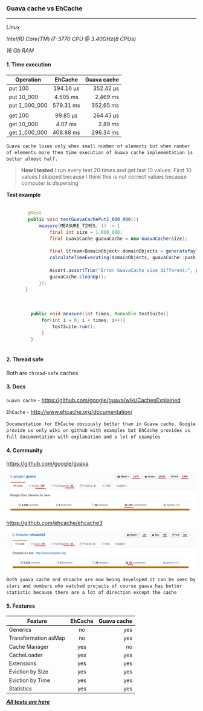 

### Guava cache vs EhCache

---

*_Linux_*

*_Intel(R) Core(TM) i7-3770 CPU @ 3.40GHz(8 CPUs)_*

*_16 Gb RAM_*


#### 1. Time execution

| Operation     |    EhCache    |   Guava cache  |                                            
| ------------- |:-------------:| --------------:| 
| put 100       |   194.16 μs   |   352.42 μs    |
| put 10_000    |   4.505 ms    |   2.469 ms     |
| put 1_000_000 |   579.31 ms   |   352.65 ms    |
|				|				|				 |
| get 100		|	99.85 μs	|	264.43 μs    |
| get 10_000    |   4.07 ms     |   2.89 ms      |
| get 1_000_000 |   408.88 ms   |   296.34 ms    |


`Guava cache loses only when small number of elements
but when number of elements more then
time execution of Guava cache implementation is better almost half.`

> **How I tested**
> I run every test 20 times and get last 10 values. First 10 values I skipped because I think
> this is not correct values because computer is dispersing

**Test example**
```java
	
        @Test
        public void testGuavaCachePut1_000_000(){
            measure(MEASURE_TIMES, () -> {
                final int size = 1_000_000;
                final GuavaCache guavaCache = new GuavaCache(size);

                final Stream<DomainObject> domainObjects = generatePayload(size);
                calculateTimeExecuting(domainObjects, guavaCache::push);

                Assert.assertTrue("Error GuavaCache size different:", guavaCache.size() == size);
                guavaCache.cleanUp();
            });
       }
	
```

```java

         public void measure(int times, Runnable testSuite){
             for(int i = 0; i < times; i++){
                 testSuite.run();
             }
         }
	
```

#### 2. Thread safe

Both are `thread-safe` caches

#### 3. Docs

`Guava cache` - https://github.com/google/guava/wiki/CachesExplained

`EhCache` -     http://www.ehcache.org/documentation/

`Documentation for EhCache obviously better than in Guava cache.
Google provide us only wiki on github with examples
but EhCache provides us full documentation with explanation and a lot of examples`

#### 4. Community

https://github.com/google/guava

![alt text](images/guava_github.png)

https://github.com/ehcache/ehcache3

![alt text](images/ehcache_github.png)

`Both guava cache and ehcache are now being developed
it can be seen by stars and numbers who watched projects
of course guava has better statistic because there are a lot of direction except the cache`

#### 5. Features

| Feature                |    EhCache    |   Guava cache  | 
| -----------------------|:-------------:| --------------:|
| Generics               |      no       |      yes       |
| Transformation asMap   |      no       |      yes       |
| Cache Manager          |      yes      |      no        |
| CacheLoader            |      yes      |      yes       |
| Extensions             |      yes      |      yes       |
| Eviction by Size       |      yes      |      yes       |
| Eviction by Time       |      yes      |      yes       | 
| Statistics             |      yes      |      yes       |


[***All tests are here***](src/test/java/com/investigation/caches/)